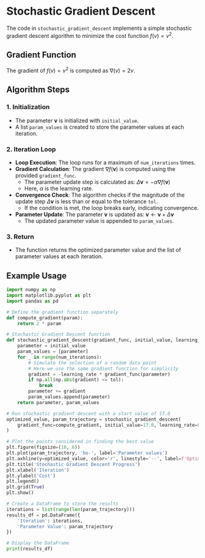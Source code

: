 # Stochastic Gradient Descent

The code in `stochastic_gradient_descent` implements a simple stochastic gradient descent algorithm to minimize the cost function $f(v) = v^2$.


## Gradient Function
The gradient of $f(v) = v^2$ is computed as $\nabla(v) = 2v$.

## Algorithm Steps

### 1. Initialization
- The parameter $\mathbf{v}$ is initialized with `initial_value`.
- A list `param_values` is created to store the parameter values at each iteration.

### 2. Iteration Loop
- **Loop Execution**: The loop runs for a maximum of `num_iterations` times.
- **Gradient Calculation**: The gradient $\nabla f(\mathbf{v})$ is computed using the provided `gradient_func`.
  - The parameter update step is calculated as:
    $\Delta \mathbf{v} = -\alpha \nabla f(\mathbf{v})$
  - Here, $\alpha$ is the learning rate.
- **Convergence Check**: The algorithm checks if the magnitude of the update step $\Delta \mathbf{v}$ is less than or equal to the tolerance `tol`.
  - If the condition is met, the loop breaks early, indicating convergence.
- **Parameter Update**: The parameter $\mathbf{v}$ is updated as: $\mathbf{v} \leftarrow \mathbf{v} + \Delta \mathbf{v}$
  - The updated parameter value is appended to `param_values`.

### 3. Return
- The function returns the optimized parameter value and the list of parameter values at each iteration.

## Example Usage

```python
import numpy as np
import matplotlib.pyplot as plt
import pandas as pd

# Define the gradient function separately
def compute_gradient(param):
    return 2 * param

# Stochastic Gradient Descent function
def stochastic_gradient_descent(gradient_func, initial_value, learning_rate, num_iterations=50, tol=1e-06):
    parameter = initial_value
    param_values = [parameter]
    for _ in range(num_iterations):
        # Simulate the selection of a random data point
        # Here we use the same gradient function for simplicity
        gradient = -learning_rate * gradient_func(parameter)
        if np.all(np.abs(gradient) <= tol):
            break
        parameter += gradient
        param_values.append(parameter)
    return parameter, param_values

# Run stochastic gradient descent with a start value of 17.0
optimized_value, param_trajectory = stochastic_gradient_descent(
    gradient_func=compute_gradient, initial_value=17.0, learning_rate=0.2
)

# Plot the points considered in finding the best value
plt.figure(figsize=(10, 6))
plt.plot(param_trajectory, 'bo-', label='Parameter values')
plt.axhline(y=optimized_value, color='r', linestyle='--', label=f'Optimized value: {optimized_value:.2f}')
plt.title('Stochastic Gradient Descent Progress')
plt.xlabel('Iteration')
plt.ylabel('Cost')
plt.legend()
plt.grid(True)
plt.show()

# Create a DataFrame to store the results
iterations = list(range(len(param_trajectory)))
results_df = pd.DataFrame({
    'Iteration': iterations,
    'Parameter Value': param_trajectory
})

# Display the DataFrame
print(results_df)

